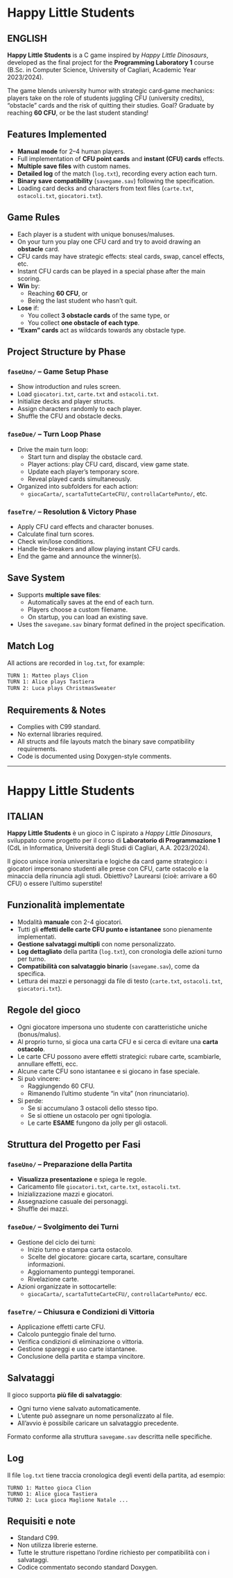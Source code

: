 # Happy Little Students

## ENGLISH
**Happy Little Students** is a C game inspired by *Happy Little Dinosaurs*, developed as the final project for the **Programming Laboratory 1** course (B.Sc. in Computer Science, University of Cagliari, Academic Year 2023/2024).

The game blends university humor with strategic card‑game mechanics: players take on the role of students juggling CFU (university credits), “obstacle” cards and the risk of quitting their studies. Goal? Graduate by reaching **60 CFU**, or be the last student standing!

## Features Implemented

- **Manual mode** for 2–4 human players.  
- Full implementation of **CFU point cards** and **instant (CFU) cards** effects.  
- **Multiple save files** with custom names.  
- **Detailed log** of the match (`log.txt`), recording every action each turn.  
- **Binary save compatibility** (`savegame.sav`) following the specification.  
- Loading card decks and characters from text files (`carte.txt`, `ostacoli.txt`, `giocatori.txt`).

## Game Rules

- Each player is a student with unique bonuses/maluses.  
- On your turn you play one CFU card and try to avoid drawing an **obstacle** card.  
- CFU cards may have strategic effects: steal cards, swap, cancel effects, etc.  
- Instant CFU cards can be played in a special phase after the main scoring.  
- **Win** by:
  - Reaching **60 CFU**, or  
  - Being the last student who hasn’t quit.  
- **Lose** if:
  - You collect **3 obstacle cards** of the same type, or  
  - You collect **one obstacle of each type**.  
- **“Exam” cards** act as wildcards towards any obstacle type.

## Project Structure by Phase

### `faseUno/` – Game Setup Phase
- Show introduction and rules screen.  
- Load `giocatori.txt`, `carte.txt` and `ostacoli.txt`.  
- Initialize decks and player structs.  
- Assign characters randomly to each player.  
- Shuffle the CFU and obstacle decks.

### `faseDue/` – Turn Loop Phase
- Drive the main turn loop:
  - Start turn and display the obstacle card.  
  - Player actions: play CFU card, discard, view game state.  
  - Update each player’s temporary score.  
  - Reveal played cards simultaneously.  
- Organized into subfolders for each action:
  - `giocaCarta/`, `scartaTutteCarteCFU/`, `controllaCartePunto/`, etc.

### `faseTre/` – Resolution & Victory Phase
- Apply CFU card effects and character bonuses.  
- Calculate final turn scores.  
- Check win/lose conditions.  
- Handle tie‑breakers and allow playing instant CFU cards.  
- End the game and announce the winner(s).

## Save System

- Supports **multiple save files**:
  - Automatically saves at the end of each turn.  
  - Players choose a custom filename.  
  - On startup, you can load an existing save.  
- Uses the `savegame.sav` binary format defined in the project specification.

##  Match Log

All actions are recorded in `log.txt`, for example:

```txt
TURN 1: Matteo plays Clion
TURN 1: Alice plays Tastiera
TURN 2: Luca plays ChristmasSweater
```

## Requirements & Notes
- Complies with C99 standard.
- No external libraries required.
- All structs and file layouts match the binary save compatibility requirements.
- Code is documented using Doxygen-style comments.

---

# Happy Little Students

## ITALIAN

**Happy Little Students** è un gioco in C ispirato a *Happy Little Dinosaurs*, sviluppato come progetto per il corso di **Laboratorio di Programmazione 1** (CdL in Informatica, Università degli Studi di Cagliari, A.A. 2023/2024).

Il gioco unisce ironia universitaria e logiche da card game strategico: i giocatori impersonano studenti alle prese con CFU, carte ostacolo e la minaccia della rinuncia agli studi. Obiettivo? Laurearsi (cioè: arrivare a 60 CFU) o essere l’ultimo superstite!

## Funzionalità implementate

- Modalità **manuale** con 2-4 giocatori.
- Tutti gli **effetti delle carte CFU punto e istantanee** sono pienamente implementati.
- **Gestione salvataggi multipli** con nome personalizzato.
- **Log dettagliato** della partita (`log.txt`), con cronologia delle azioni turno per turno.
- **Compatibilità con salvataggio binario** (`savegame.sav`), come da specifica.
- Lettura dei mazzi e personaggi da file di testo (`carte.txt`, `ostacoli.txt`, `giocatori.txt`).

## Regole del gioco

- Ogni giocatore impersona uno studente con caratteristiche uniche (bonus/malus).
- Al proprio turno, si gioca una carta CFU e si cerca di evitare una **carta ostacolo**.
- Le carte CFU possono avere effetti strategici: rubare carte, scambiarle, annullare effetti, ecc.
- Alcune carte CFU sono istantanee e si giocano in fase speciale.
- Si può vincere:
  - Raggiungendo 60 CFU.
  - Rimanendo l’ultimo studente “in vita” (non rinunciatario).
- Si perde:
  - Se si accumulano 3 ostacoli dello stesso tipo.
  - Se si ottiene un ostacolo per ogni tipologia.
  - Le carte **ESAME** fungono da jolly per gli ostacoli.

## Struttura del Progetto per Fasi

### `faseUno/` – Preparazione della Partita
- **Visualizza presentazione** e spiega le regole.
- Caricamento file `giocatori.txt`, `carte.txt`, `ostacoli.txt`.
- Inizializzazione mazzi e giocatori.
- Assegnazione casuale dei personaggi.
- Shuffle dei mazzi.

### `faseDue/` – Svolgimento dei Turni
- Gestione del ciclo dei turni:
  - Inizio turno e stampa carta ostacolo.
  - Scelte del giocatore: giocare carta, scartare, consultare informazioni.
  - Aggiornamento punteggi temporanei.
  - Rivelazione carte.
- Azioni organizzate in sottocartelle:
  - `giocaCarta/`, `scartaTutteCarteCFU/`, `controllaCartePunto/` ecc.

### `faseTre/` – Chiusura e Condizioni di Vittoria
- Applicazione effetti carte CFU.
- Calcolo punteggio finale del turno.
- Verifica condizioni di eliminazione o vittoria.
- Gestione spareggi e uso carte istantanee.
- Conclusione della partita e stampa vincitore.

## Salvataggi

Il gioco supporta **più file di salvataggio**:
- Ogni turno viene salvato automaticamente.
- L’utente può assegnare un nome personalizzato al file.
- All’avvio è possibile caricare un salvataggio precedente.

Formato conforme alla struttura `savegame.sav` descritta nelle specifiche.

## Log

Il file `log.txt` tiene traccia cronologica degli eventi della partita, ad esempio:
```
TURNO 1: Matteo gioca Clion
TURNO 1: Alice gioca Tastiera
TURNO 2: Luca gioca Maglione Natale ...
```

## Requisiti e note
- Standard C99.
- Non utilizza librerie esterne.
- Tutte le strutture rispettano l’ordine richiesto per compatibilità con i salvataggi.
- Codice commentato secondo standard Doxygen.

